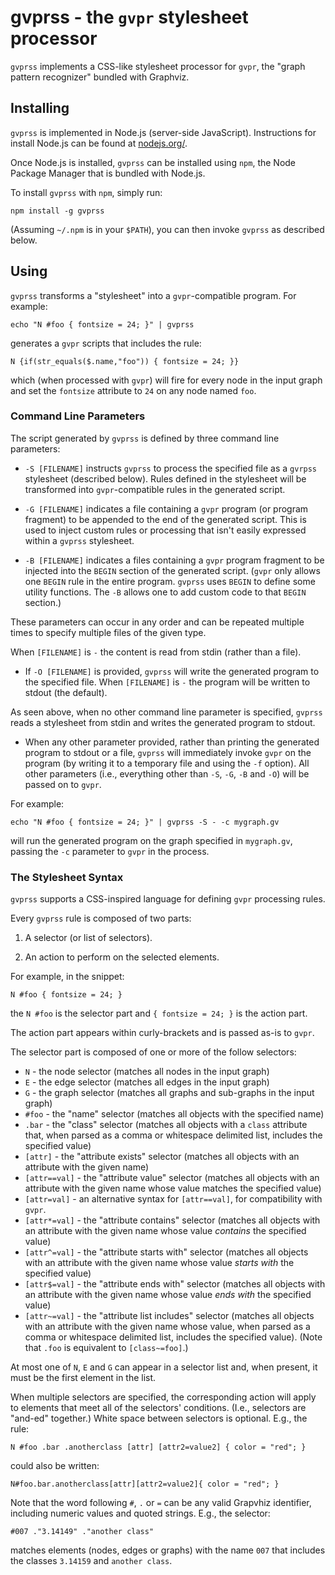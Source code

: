 # gvprss - the `gvpr` stylesheet processor

`gvprss` implements a CSS-like stylesheet processor for `gvpr`, the "graph pattern recognizer" bundled with Graphviz.

## Installing

`gvprss` is implemented in Node.js (server-side JavaScript).  Instructions for install Node.js can be found at [nodejs.org/](http://nodejs.org/).

Once Node.js is installed, `gvprss` can be installed using `npm`, the Node Package Manager that is bundled with Node.js.

To install `gvprss` with `npm`, simply run:

    npm install -g gvprss

(Assuming `~/.npm` is in your `$PATH`), you can then invoke `gvprss` as described below.

## Using

`gvprss` transforms a "stylesheet" into a `gvpr`-compatible program. For example:

    echo "N #foo { fontsize = 24; }" | gvprss

generates a `gvpr` scripts that includes the rule:

    N {if(str_equals($.name,"foo")) { fontsize = 24; }}

which (when processed with `gvpr`) will fire for every node in the input graph and set the `fontsize` attribute to `24` on any node named `foo`.

### Command Line Parameters

The script generated by `gvprss` is defined by three command line parameters:

 * `-S [FILENAME]` instructs `gvprss` to process the specified file as a `gvrpss` stylesheet (described below). Rules defined in the stylesheet will be transformed into `gvpr`-compatible rules in the generated script.

 * `-G [FILENAME]` indicates a file containing a `gvpr` program (or program fragment) to be appended to the end of the generated script.  This is used to inject custom rules or processing that isn't easily expressed within a `gvprss` stylesheet.

 * `-B [FILENAME]` indicates a files containing a `gvpr` program fragment to be injected into the `BEGIN` section of the generated script.  (`gvpr` only allows one `BEGIN` rule in the entire program. `gvprss` uses `BEGIN` to define some utility functions.  The `-B` allows one to add custom code to that `BEGIN` section.)

These parameters can occur in any order and can be repeated multiple times to specify multiple files of the given type.

When `[FILENAME]` is `-` the content is read from stdin (rather than a file).

 * If `-O [FILENAME]` is provided, `gvprss` will write the generated program to the specified file.  When `[FILENAME]` is `-` the program will be written to stdout (the default).

As seen above, when no other command line parameter is specified, `gvprss` reads a stylesheet from stdin and writes the generated program to stdout.

 * When any other parameter provided, rather than printing the generated program to stdout or a file, `gvprss` will immediately invoke `gvpr` on the program (by writing it to a temporary file and using the `-f` option).  All other parameters (i.e., everything other  than `-S`, `-G`, `-B` and `-O`) will be passed on to `gvpr`.

For example:

    echo "N #foo { fontsize = 24; }" | gvprss -S - -c mygraph.gv

will run the generated program on the graph specified in `mygraph.gv`, passing the `-c` parameter to `gvpr` in the process.

### The Stylesheet Syntax

`gvprss` supports a CSS-inspired language for defining `gvpr` processing rules.

Every `gvprss` rule is composed of two parts:

1. A selector (or list of selectors).

2. An action to perform on the selected elements.

For example, in the snippet:

    N #foo { fontsize = 24; }

the `N #foo` is the selector part and `{ fontsize = 24; }` is the action part.

The action part appears within curly-brackets and is passed as-is to `gvpr`.

The selector part is composed of one or more of the follow selectors:

 * `N` - the node selector (matches all nodes in the input graph)
 * `E` - the edge selector (matches all edges in the input graph)
 * `G` - the graph selector (matches all graphs and sub-graphs in the input graph)
 * `#foo` - the "name" selector (matches all objects with the specified name)
 *  `.bar`  - the "class" selector (matches all objects with a `class` attribute that, when parsed as a comma or whitespace delimited list, includes the specified value)
 * `[attr]` - the "attribute exists" selector (matches all objects with an attribute with the given name)
 *  `[attr==val]`  - the "attribute value" selector (matches all objects with an attribute with the given name whose value matches the specified value)
 * `[attr=val]` - an alternative syntax for `[attr==val]`, for compatibility with `gvpr`.
 * `[attr*=val]` - the "attribute contains" selector (matches all objects with an attribute with the given name whose value *contains* the specified value)
 * `[attr^=val]` - the "attribute starts with" selector (matches all objects with an attribute with the given name whose value *starts with* the specified value)
 * `[attr$=val]` - the "attribute ends with" selector (matches all objects with an attribute with the given name whose value *ends with* the specified value)
 * `[attr~=val]` - the "attribute list includes" selector (matches all objects with an attribute with the given name whose value, when parsed as a comma or whitespace delimited list, includes the specified value). (Note that `.foo` is equivalent to `[class~=foo]`.)

At most one of `N`, `E` and `G` can appear in a selector list and, when present, it must be the first element in the list.

When multiple selectors are specified, the corresponding action will apply to elements that meet all of the selectors' conditions. (I.e., selectors are "and-ed" together.)  White space between selectors is optional.  E.g., the rule:

    N #foo .bar .anotherclass [attr] [attr2=value2] { color = "red"; }

could also be written:

    N#foo.bar.anotherclass[attr][attr2=value2]{ color = "red"; }

Note that the word following `#`, `.` or `=` can be any valid Grapvhiz identifier, including numeric values and quoted strings. E.g., the selector:

    #007 ."3.14149" ."another class"

matches elements (nodes, edges or graphs) with the name `007` that includes the classes `3.14159` and `another class`.
